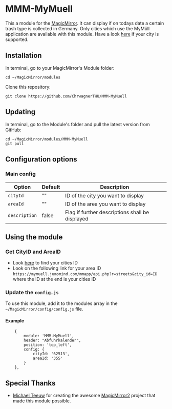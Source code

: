 # MMM-MyMuell


This a module for the [MagicMirror](https://github.com/MichMich/MagicMirror). It can display if on todays date a certain trash type is collected in Germany.
Only cities which use the MyMüll application are available with this module. 
Have a look [here](https://mymuell.jumomind.com/mmapp/loxone/lox.php?r=cities) if your city is supported.

## Installation

In terminal, go to your MagicMirror's Module folder:
```
cd ~/MagicMirror/modules
```

Clone this repository:
```
git clone https://github.com/ChrwagnerTHU/MMM-MyMuell
```

## Updating

In terminal, go to the Module's folder and pull the latest version from GitHub:
```
cd ~/MagicMirror/modules/MMM-MyMuell
git pull
```

## Configuration options

### Main config
|Option|Default|Description|
|---|---|---|
|`cityId`|""|ID of the city you want to display|
|`areaId`|""|ID of the area you want to display|
|`description`|false|Flag if further descriptions shall be displayed|


## Using the module

### Get CityID and AreaID

- Look [here](https://mymuell.jumomind.com/mmapp/loxone/lox.php?r=cities) to find your cities ID
- Look on the following link for your area ID `https://mymuell.jumomind.com/mmapp/api.php?r=streets&city_id=ID` where the ID at the end is your cities ID

### Update the `config.js`

To use this module, add it to the modules array in the `~/MagicMirror/config/config.js` file.

#### Example
```
    {
        module: 'MMM-MyMuell',
        header: "Abfuhrkalender",
        position: 'top_left',
        config: {
            cityId: '62513',
            areaId: '355'
        }
    },
```

## Special Thanks
- [Michael Teeuw](https://github.com/MichMich) for creating the awesome [MagicMirror2](https://github.com/MichMich/MagicMirror/tree/develop) project that made this module possible.
